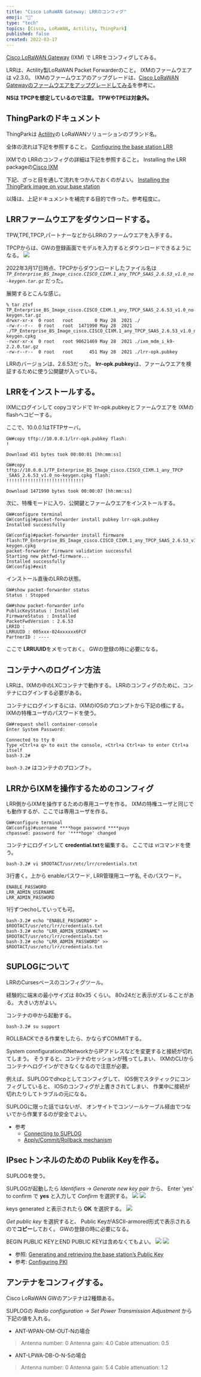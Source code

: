 ```yaml
---
title: "Cisco LoRaWAN Gateway: LRRのコンフィグ"
emoji: "🦝"
type: "tech"
topics: [Cisco, LoRaWAN, Actility, ThingPark]
published: false
created: 2022-03-17
---
```


[Cisco LoRaWAN Gateway](https://www.cisco.com/c/ja_jp/products/collateral/se/internet-of-things/datasheet-c78-737307.html) (IXM)
で LRRをコンフィグしてみる。

LRRは、Actility製LoRaWAN Packet Forwarderのこと。
IXMのファームウエアは v2.3.0。
IXMのファームウエアのアップグレードは、[Cisco LoRaWAN Gatewayのファームウエアをアップグレードしてみる](/articles/lorawan-cisco-gateway-upgrade.md)を参考に。

**NSは TPCPを想定しているので注意。 TPWやTPEは対象外。**

## ThingParkのドキュメント

ThingParkは [Actility](https://www.actility.com/)の LoRaWANソリューションのブランド名。

全体の流れは下記を参照すること。
[Configuring the base station LRR ](https://docs.thingpark.com/thingpark-enterprise/7.1/Content/BS-installation-guides/Configure-bs-lrr.htm)

IXMでの LRRのコンフィグの詳細は下記を参照すること。
Installing the LRR packageの[Cisco IXM](https://docs.thingpark.com/thingpark-enterprise/7.1/Content/BS-installation-guides/Cisco-IXM.htm)

下記、ざっと目を通して流れをつかんでおくのがよい。
[Installing the ThingPark image on your base station](https://docs.thingpark.com/thingpark-enterprise/7.1/Content/BS-installation-guides/Install-ThingPark-image.htm)

以降は、上記ドキュメントを補完する目的で作った。参考程度に。

## LRRファームウエアをダウンロードする。

TPW,TPE,TPCP,パートナーなどからLRRのファームウエアを入手する。

TPCPからは、GWの登録画面でモデルを入力するとダウンロードできるようになる。
![](/images/lorawan-cisco-gateway-tpcp-010.png)

2022年3月17日時点、TPCPからダウンロードしたファイル名は
*`TP_Enterprise_BS_Image_cisco.CISCO_CIXM.1_any_TPCP_SAAS_2.6.53_v1.0_no-keygen.tar.gz`* だった。

展開するとこんな感じ。

```
% tar ztvf TP_Enterprise_BS_Image_cisco.CISCO_CIXM.1_any_TPCP_SAAS_2.6.53_v1.0_no-keygen.tar.gz
drwxr-xr-x  0 root   root        0 May 28  2021 ./
-rw-r--r--  0 root   root  1471990 May 28  2021 ./TP_Enterprise_BS_Image_cisco.CISCO_CIXM.1_any_TPCP_SAAS_2.6.53_v1.0_no-keygen.cpkg
-rwxr-xr-x  0 root   root 90621469 May 28  2021 ./ixm_mdm_i_k9-2.2.0.tar.gz
-rw-r--r--  0 root   root      451 May 28  2021 ./lrr-opk.pubkey
```

LRRのバージョンは、2.6.53だった。
**lrr-opk.pubkey**は、ファームウエアを検証するために使う公開鍵が入っている。

## LRRをインストールする。

IXMにログインして copyコマンドで
lrr-opk.pubkeyとファームウエアを IXMの flashへコピーする。

ここで、10.0.0.1はTFTPサーバ。

```
GW#copy tftp://10.0.0.1/lrr-opk.pubkey flash:
!

Download 451 bytes took 00:00:01 [hh:mm:ss]
```

```
GW#copy tftp://10.0.0.1/TP_Enterprise_BS_Image_cisco.CISCO_CIXM.1_any_TPCP
_SAAS_2.6.53_v1.0_no-keygen.cpkg flash:
!!!!!!!!!!!!!!!!!!!!!!!!!!!!!

Download 1471990 bytes took 00:00:07 [hh:mm:ss]
```

次に、特権モードに入り、公開鍵とファームウエアをインストールする。

```
GW#configure terminal 
GW(config)#packet-forwarder install pubkey lrr-opk.pubkey
Installed successfully
```

```
GW(config)#packet-forwarder install firmware flash:TP_Enterprise_BS_Image_cisco.CISCO_CIXM.1_any_TPCP_SAAS_2.6.53_v1.0_no-keygen.cpkg
packet-forwarder firmware validation successful 
Starting new pktfwd-firmware...
Installed successfully
GW(config)#exit
```

インストール直後のLRRの状態。

```
GW#show packet-forwarder status
Status : Stopped
```

```
GW#show packet-forwarder info
PublicKeyStatus : Installed
FirmwareStatus : Installed
PacketFwdVersion : 2.6.53
LRRID : 
LRRUUID : 005xxx-024xxxxxx6FCF
PartnerID : ----
```

ここで **LRRUUID**をメモっておく。
GWの登録の時に必要になる。

## コンテナへのログイン方法

LRRは、IXMの中のLXCコンテナで動作する。
LRRのコンフィグのために、コンテナにログインする必要がある。

コンテナにログインするには、IXMのIOSのプロンプトから下記の様にする。
IXMの特権ユーザのパスワードを使う。

```
GW#request shell container-console 
Enter System Password:  

Connected to tty 0
Type <Ctrl+a q> to exit the console, <Ctrl+a Ctrl+a> to enter Ctrl+a itself
bash-3.2#
```

`bash-3.2#` はコンテナのプロンプト。

## LRRからIXMを操作するためのコンフィグ

LRR側からIXMを操作するための専用ユーザを作る。
IXMの特権ユーザと同じでも動作するが、ここでは専用ユーザを作る。

```
GW#configure terminal 
GW(config)#username ****hoge password ****puyo
chpasswd: password for '****hoge' changed
```

コンテナにログインして **credential.txt**を編集する。
ここでは *vi*コマンドを使う。

```
bash-3.2# vi $ROOTACT/usr/etc/lrr/credentials.txt 
```

3行書く。上から enableパスワード, LRR管理用ユーザ名, そのパスワード。

    ENABLE_PASSWORD
    LRR_ADMIN_USERNAME
    LRR_ADMIN_PASSWORD

1行ずつechoしていっても可。

```
bash-3.2# echo "ENABLE_PASSWORD" > $ROOTACT/usr/etc/lrr/credentials.txt 
bash-3.2# echo "LRR_ADMIN_USERNAME" >> $ROOTACT/usr/etc/lrr/credentials.txt 
bash-3.2# echo "LRR_ADMIN_PASSWORD" >> $ROOTACT/usr/etc/lrr/credentials.txt 
```

## SUPLOGについて

LRRのCursesベースのコンフィグツール。

経験的に端末の最小サイズは 80x35 くらい。
80x24だと表示がズレることがある。
大きい方がよい。

コンテナの中から起動する。

```
bash-3.2# su support 
```

ROLLBACKできる作業をしたら、かならずCOMMITする。

System connfigurationのNetworkからIPアドレスなどを変更すると接続が切れてしまう。
そうすると、コンテナのセッションが残ってしまい、
IXMのCLIからコンテナへログインができなくなるので注意が必要。

例えば、SUPLOGでdhcpとしてコンフィグして、
IOS側でスタティックにコンフィグしていると、
IOSのコンフィグが上書きされてしまい、
作業中に接続が切れたりしてトラブルの元になる。

SUPLOGに限った話ではないが、
オンサイトでコンソールケーブル経由でつないでから作業するのが安全でよい。

- 参考
    + [Connecting to SUPLOG](https://docs.thingpark.com/thingpark-enterprise/6.1/Content/BS-installation-guides/Connect-to-SUPLOG.htm#_Ref83035792)
    + [Apply/Commit/Rollback mechanism](https://docs.thingpark.com/thingpark-enterprise/6.1/Content/BS-installation-guides/Apply-commit-rollback-mechanism.htm#_Ref82616372)

## IPsecトンネルのための Publik Keyを作る。

SUPLOGを使う。

SUPLOGが起動したら
*Identifiers* → *Generate new key pair* から、
Enter 'yes' to confirm で **yes** と入力して *Confirm* を選択する。
![](/images/lorawan-cisco-gateway-tpcp-011.png)
![](/images/lorawan-cisco-gateway-tpcp-012.png)

keys generated と表示されたら **OK** を選択する。
![](/images/lorawan-cisco-gateway-tpcp-013.png)

*Get public key* を選択すると、
Public KeyがASCII-armored形式で表示されるので**コピー**しておく。
GWの登録の時に必要になる。

BEGIN PUBLIC KEYとEND PUBLIC KEYは含めなくてもよい。
![](/images/lorawan-cisco-gateway-tpcp-014.png)
![](/images/lorawan-cisco-gateway-tpcp-015.png)

- 参照: [Generating and retrieving the base station’s Public Key](https://docs.thingpark.com/thingpark-enterprise/6.1/Content/BS-installation-guides/Generate-retrieve-bs-public-key.htm#_Ref82102684)
- 参考: [Configuring PKI](https://docs.thingpark.com/thingpark-enterprise/6.1/Content/BS-installation-guides/Configure-PKI.htm#_Ref82102686)

## アンテナをコンフィグする。

Cisco LoRaWAN GWのアンテナは2種類ある。

SUPLOGの *Radio configuration* → *Set Power Transmission Adjustment* から下記の値を入れる。

- ANT-WPAN-OM-OUT-Nの場合
> Antenna number: 0
> Antenna gain: 4.0
> Cable attenuation: 0.5

- ANT-LPWA-DB-O-N-5の場合
> Antenna number: 0
> Antenna gain: 5.4
> Cable attenuation: 1.2
